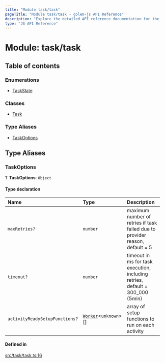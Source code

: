 ```yaml
---
title: "Module task/task"
pageTitle: "Module task/task - golem-js API Reference"
description: "Explore the detailed API reference documentation for the Module task/task within the golem-js SDK for the Golem Network."
type: "JS API Reference"
---
```

# Module: task/task

## Table of contents

### Enumerations

- [TaskState](../enums/task_task.TaskState)

### Classes

- [Task](../classes/task_task.Task)

### Type Aliases

- [TaskOptions](task_task#taskoptions)

## Type Aliases

### TaskOptions

Ƭ **TaskOptions**: `Object`

#### Type declaration

| Name | Type | Description |
| :------ | :------ | :------ |
| `maxRetries?` | `number` | maximum number of retries if task failed due to provider reason, default = 5 |
| `timeout?` | `number` | timeout in ms for task execution, including retries, default = 300_000 (5min) |
| `activityReadySetupFunctions?` | [`Worker`](task_work#worker)\<`unknown`\>[] | array of setup functions to run on each activity |

#### Defined in

[src/task/task.ts:16](https://github.com/golemfactory/golem-js/blob/4182943/src/task/task.ts#L16)
